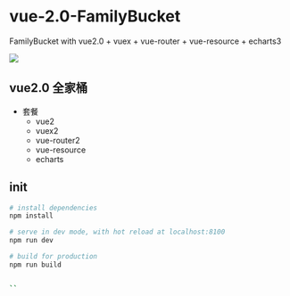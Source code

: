 # vue-2.0-FamilyBucket

  FamilyBucket with vue2.0 + vuex + vue-router + vue-resource + echarts3
  

  ![](/screen.gif)


## vue2.0 全家桶

- 套餐
  - vue2
  - vuex2
  - vue-router2
  - vue-resource
  - echarts

## init

``` bash
# install dependencies
npm install

# serve in dev mode, with hot reload at localhost:8100
npm run dev

# build for production
npm run build


``
